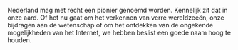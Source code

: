 
Nederland mag met recht een pionier genoemd worden. Kennelijk zit dat in onze
aard. Of het nu gaat om het verkennen van verre wereldzeeën, onze bijdragen
aan de wetenschap of om het ontdekken van de ongekende mogelijkheden van het
Internet, we hebben beslist een goede naam hoog te houden.
